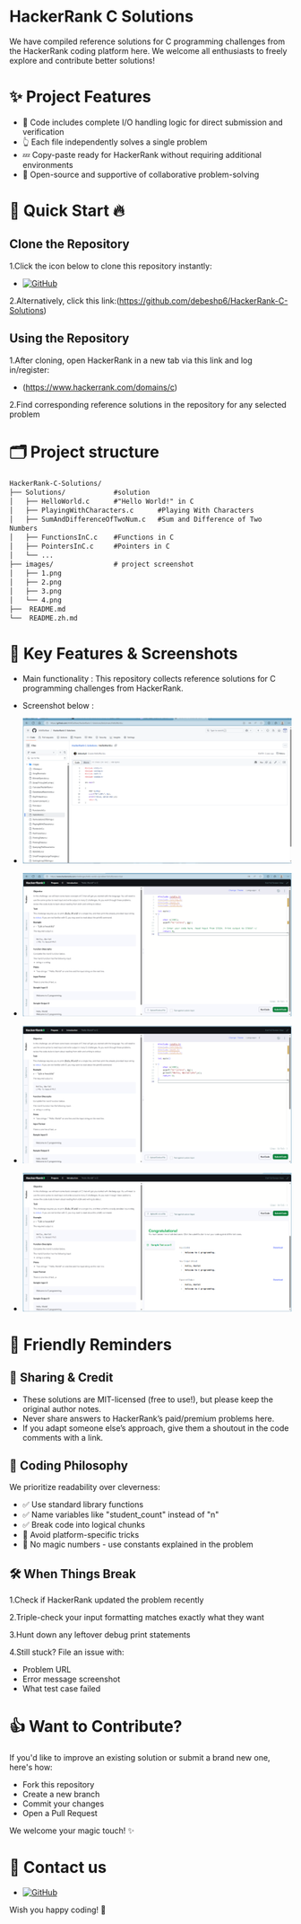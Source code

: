 # HackerRank C Solutions

We have compiled reference solutions for C programming challenges from the HackerRank coding platform here. We welcome all enthusiasts to freely explore and contribute better solutions!

# ✨ Project Features

- 👏 Code includes complete I/O handling logic for direct submission and verification
- 👆 Each file independently solves a single problem
- 💤 Copy-paste ready for HackerRank without requiring additional environments
- 💓 Open-source and supportive of collaborative problem-solving

# 🚀 Quick Start 🔥

## Clone the Repository

1.Click the icon below to clone this repository instantly:
- [![GitHub](https://img.shields.io/badge/-GitHub-black?style=flat-square&logo=github&logoColor=white)](https://github.com/debeshp6/HackerRank-C-Solutions)

2.Alternatively, click this link:(https://github.com/debeshp6/HackerRank-C-Solutions)

## Using the Repository

1.After cloning, open HackerRank in a new tab via this link and log in/register:
- (https://www.hackerrank.com/domains/c)

2.Find corresponding reference solutions in the repository for any selected problem

# 🗂️ Project structure     <!-- by 赵陈 -->

```
HackerRank-C-Solutions/
├── Solutions/            #solution
│   ├── HelloWorld.c      #"Hello World!" in C
│   ├── PlayingWithCharacters.c      #Playing With Characters
│   ├── SumAndDifferenceOfTwoNum.c   #Sum and Difference of Two Numbers
│   ├── FunctionsInC.c    #Functions in C
│   ├── PointersInC.c     #Pointers in C
│   └── ...
├── images/               # project screenshot
│   ├── 1.png             
│   ├── 2.png
│   ├── 3.png
│   └── 4.png              
├──  README.md
└──  README.zh.md
```

# 🎉 Key Features & Screenshots

- Main functionality : This repository collects reference solutions for C programming challenges from HackerRank.

- Screenshot below :     <!-- by 赵陈 -->

- ![project interface screenshot](images/1.png)
- ![project interface screenshot](images/2.png)
- ![project interface screenshot](images/3.png)
- ![project interface screenshot](images/4.png)

<!-- by 黄俊榆 -->

# 👋 Friendly Reminders

## 📌 Sharing & Credit

- These solutions are MIT-licensed (free to use!), but please keep the original author notes.
- Never share answers to HackerRank’s paid/premium problems here.
- If you adapt someone else’s approach, give them a shoutout in the code comments with a link.

## 📌 Coding Philosophy

We prioritize readability over cleverness:
- ✅ Use standard library functions
- ✅ Name variables like "student_count" instead of "n"
- ✅ Break code into logical chunks
- 🚫 Avoid platform-specific tricks
- 🚫 No magic numbers - use constants explained in the problem

## 🛠️ When Things Break

1.Check if HackerRank updated the problem recently

2.Triple-check your input formatting matches exactly what they want

3.Hunt down any leftover debug print statements

4.Still stuck? File an issue with:
- Problem URL
- Error message screenshot
- What test case failed

# 👍 Want to Contribute?

If you'd like to improve an existing solution or submit a brand new one, here's how:

- Fork this repository
- Create a new branch
- Commit your changes
- Open a Pull Request

We welcome your magic touch! ✨

# 🤝 Contact us
- [![GitHub](https://img.shields.io/badge/-GitHub-black?style=flat-square&logo=github&logoColor=white)](https://github.com/debeshp6)

Wish you happy coding! 🚀

<!-- by 赵陈 -->